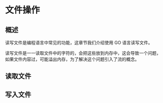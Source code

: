 # 文件操作

## 概述

读写文件是编程语言中常见的功能，这章节我们介绍使用 GO 语言读写文件。

读写文件是一一读取文件中的字符的，会把这些放到内存中，这会导致一个问题，如果文件内容过，可能溢出内存，为了解决这个问题引入了流的概念。

## 读取文件

## 写入文件
